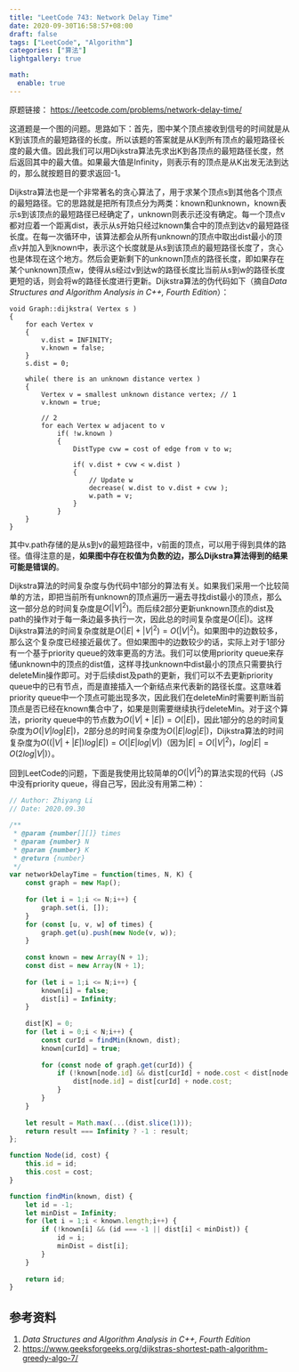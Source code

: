 ```yaml
---
title: "LeetCode 743: Network Delay Time"
date: 2020-09-30T16:58:57+08:00
draft: false
tags: ["LeetCode", "Algorithm"]
categories: ["算法"]
lightgallery: true

math:
  enable: true
---
```


原题链接： <https://leetcode.com/problems/network-delay-time/>

这道题是一个图的问题。思路如下：首先，图中某个顶点接收到信号的时间就是从K到该顶点的最短路径的长度。所以该题的答案就是从K到所有顶点的最短路径长度的最大值。因此我们可以用Dijkstra算法先求出K到各顶点的最短路径长度，然后返回其中的最大值。如果最大值是Infinity，则表示有的顶点是从K出发无法到达的，那么就按题目的要求返回-1。

Dijkstra算法也是一个非常著名的贪心算法了，用于求某个顶点s到其他各个顶点的最短路径。它的思路就是把所有顶点分为两类：known和unknown，known表示s到该顶点的最短路径已经确定了，unknown则表示还没有确定。每一个顶点v都对应着一个距离dist，表示从s开始只经过known集合中的顶点到达v的最短路径长度。在每一次循环中，该算法都会从所有unknown的顶点中取出dist最小的顶点v并加入到known中，表示这个长度就是从s到该顶点的最短路径长度了，贪心也是体现在这个地方。然后会更新剩下的unknown顶点的路径长度，即如果存在某个unknown顶点w，使得从s经过v到达w的路径长度比当前从s到w的路径长度更短的话，则会将w的路径长度进行更新。Dijkstra算法的伪代码如下（摘自*Data Structures and Algorithm Analysis in C++, Fourth Edition*）：

```
void Graph::dijkstra( Vertex s )
{
    for each Vertex v
    {
        v.dist = INFINITY;
        v.known = false;
    }
    s.dist = 0;

    while( there is an unknown distance vertex )
    {
        Vertex v = smallest unknown distance vertex; // 1
        v.known = true;
        
        // 2
        for each Vertex w adjacent to v 
            if( !w.known )
            {
                DistType cvw = cost of edge from v to w;
                
                if( v.dist + cvw < w.dist )
                {
                    // Update w
                    decrease( w.dist to v.dist + cvw );
                    w.path = v;
                }
            }
    }
}
```

其中v.path存储的是从s到v的最短路径中，v前面的顶点，可以用于得到具体的路径。值得注意的是，**如果图中存在权值为负数的边，那么Dijkstra算法得到的结果可能是错误的**。

Dijkstra算法的时间复杂度与伪代码中1部分的算法有关。如果我们采用一个比较简单的方法，即把当前所有unknown的顶点遍历一遍去寻找dist最小的顶点，那么这一部分总的时间复杂度是$O(|V|^2)$。而后续2部分更新unknown顶点的dist及path的操作对于每一条边最多执行一次，因此总的时间复杂度是$O(|E|)$。这样Dijkstra算法的时间复杂度就是$O(|E| + |V|^2) = O(|V| ^ 2)$。如果图中的边数较多，那么这个复杂度已经接近最优了。但如果图中的边数较少的话，实际上对于1部分有一个基于priority queue的效率更高的方法。我们可以使用priority queue来存储unknown中的顶点的dist值，这样寻找unknown中dist最小的顶点只需要执行deleteMin操作即可。对于后续dist及path的更新，我们可以不去更新priority queue中的已有节点，而是直接插入一个新结点来代表新的路径长度。这意味着priority queue中一个顶点可能出现多次，因此我们在deleteMin时需要判断当前顶点是否已经在known集合中了，如果是则需要继续执行deleteMin。对于这个算法，priority queue中的节点数为$O(|V| + |E|) = O(|E|)$，因此1部分的总的时间复杂度为$O(|V|log|E|)$，2部分总的时间复杂度为$O(|E|log|E|)$，Dijkstra算法的时间复杂度为$O((|V| + |E|)log|E|) = O(|E|log|V|)$（因为$|E| = O(|V| ^ 2)$，$log|E| = O(2log|V|)$）。

回到LeetCode的问题，下面是我使用比较简单的$O(|V| ^ 2)$的算法实现的代码（JS中没有priority queue，得自己写，因此没有用第二种）：

```js
// Author: Zhiyang Li
// Date: 2020.09.30

/**
 * @param {number[][]} times
 * @param {number} N
 * @param {number} K
 * @return {number}
 */
var networkDelayTime = function(times, N, K) {
    const graph = new Map();
    
    for (let i = 1;i <= N;i++) {
        graph.set(i, []);
    }
    for (const [u, v, w] of times) {
        graph.get(u).push(new Node(v, w));
    }
    
    const known = new Array(N + 1);
    const dist = new Array(N + 1);
    
    for (let i = 1;i <= N;i++) {
        known[i] = false;
        dist[i] = Infinity;
    }
    
    dist[K] = 0;
    for (let i = 0;i < N;i++) {
        const curId = findMin(known, dist);
        known[curId] = true;
        
        for (const node of graph.get(curId)) {
            if (!known[node.id] && dist[curId] + node.cost < dist[node.id]) {
                dist[node.id] = dist[curId] + node.cost;
            }
        }
    }
    
    let result = Math.max(...(dist.slice(1)));
    return result === Infinity ? -1 : result;
};

function Node(id, cost) {
    this.id = id;
    this.cost = cost;
}

function findMin(known, dist) {
    let id = -1;
    let minDist = Infinity;
    for (let i = 1;i < known.length;i++) {
        if (!known[i] && (id === -1 || dist[i] < minDist)) {
            id = i;
            minDist = dist[i];
        }
    }
    
    return id;
}
```

## 参考资料

1. *Data Structures and Algorithm Analysis in C++, Fourth Edition*
2. <https://www.geeksforgeeks.org/dijkstras-shortest-path-algorithm-greedy-algo-7/>
